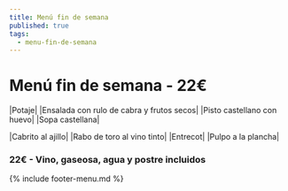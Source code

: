 ```yaml
---
title: Menú fin de semana
published: true
tags:
  - menu-fin-de-semana
---
```


# Menú fin de semana - 22€

|Potaje|
|Ensalada con rulo de cabra y frutos secos|
|Pisto castellano con huevo|
|Sopa castellana|

|Cabrito al ajillo|
|Rabo de toro al vino tinto|
|Entrecot|
|Pulpo a la plancha|

### 22€ - Vino, gaseosa, agua y postre incluidos


{% include footer-menu.md %}
